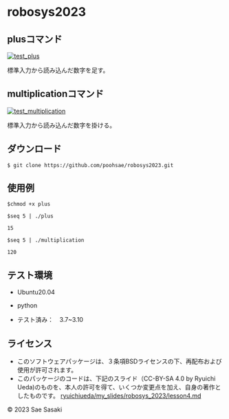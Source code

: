 # robosys2023

## plusコマンド
[![test_plus](https://github.com/poohsae/robosys2023/actions/workflows/test_plus.yml/badge.svg)](https://github.com/poohsae/robosys2023/actions/workflows/test_plus.yml)

標準入力から読み込んだ数字を足す。

## multiplicationコマンド
[![test_multiplication](https://github.com/poohsae/robosys2023/actions/workflows/test_multiplication.yml/badge.svg)](https://github.com/poohsae/robosys2023/actions/workflows/test_multiplication.yml)

標準入力から読み込んだ数字を掛ける。

## ダウンロード
`$ git clone https://github.com/poohsae/robosys2023.git`

## 使用例

```
$chmod +x plus

$seq 5 | ./plus

15

$seq 5 | ./multiplication

120
```

## テスト環境
* Ubuntu20.04

* python
 * テスト済み：　3.7~3.10

## ライセンス
* このソフトウェアパッケージは、３条項BSDライセンスの下、再配布および使用が許可されます。
* このパッケージのコードは、下記のスライド（CC-BY-SA 4.0 by Ryuichi Ueda)のものを、本人の許可を得て、いくつか変更点を加え、自身の著作としたものです。
[ryuichiueda/my_slides/robosys_2023/lesson4.md](https://github.com/ryuichiueda/my_slaides/tree/master/robosys_2022) 

 © 2023 Sae Sasaki
